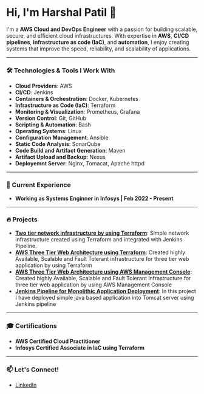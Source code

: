 
# Hi, I'm Harshal Patil 👋

I'm a **AWS Cloud and DevOps Engineer** with a passion for building scalable, secure, and efficient cloud infrastructures. With expertise in **AWS**, **CI/CD pipelines**, **infrastructure as code (IaC)**, and **automation**, I enjoy creating systems that improve the speed, reliability, and scalability of applications.

---

### 🛠️ Technologies & Tools I Work With

- **Cloud Providers**: AWS
- **CI/CD**: Jenkins
- **Containers & Orchestration**: Docker, Kubernetes
- **Infrastructure as Code (IaC)**: Terraform
- **Monitoring & Visualization**: Prometheus, Grafana
- **Version Control**: Git, GitHub
- **Scripting & Automation**: Bash
- **Operating Systems**: Linux
- **Configuration Management**: Ansible
- **Static Code Analysis**: SonarQube
- **Code Build and Artifact Generation**: Maven
- **Artifact Upload and Backup**: Nexus
- **Deployemnt Server**: Nginx, Tomacat, Apache httpd

---


### 🌱 Current Experience
- **Working as Systems Enginner in Infosys | Feb 2022 - Present**

---

### 🔥 Projects
- **[Two tier network infrastructure by using Terraform](https://github.com/HarshalPatil-Repo/Two-tier-network-infrastructure-by-using-Terraform)**: Simple network infrastructure created using Terraform and integrated with Jenkins Pipeline.
- **[AWS Three Tier Web Architecture using Terraform](https://github.com/HarshalPatil-Repo/AWS-Three-Tier-Web-Architecture-using-Terraform)**: Created highly Available, Scalable and Fault Tolerant infrastructure for three tier web application by using Terraform
- **[AWS Three Tier Web Architecture using AWS Management Console](https://github.com/HarshalPatil-Repo/AWS-Three-Tier-Web-Architecture-using-AWS-Management-Console)**: Created highly Available, Scalable and Fault Tolerant infrastructure for three tier web application by using AWS Management Console
- **[Jenkins Pipeline for Monolithic Application Deployment](https://github.com/HarshalPatil-Repo/Jenkins-Pipeline-for-Monolithic-Application-Deployment)**: In this project I have deployed simple java based application into Tomcat server using Jenkins pipeline

---

### 🎓 Certifications
- **AWS Certified Cloud Practitioner**
- **Infosys Certified Associate in IaC using Terraform**

---

### 📫 Let's Connect!
- [LinkedIn](https://www.linkedin.com/in/harshal-patil-1144a9157/)

